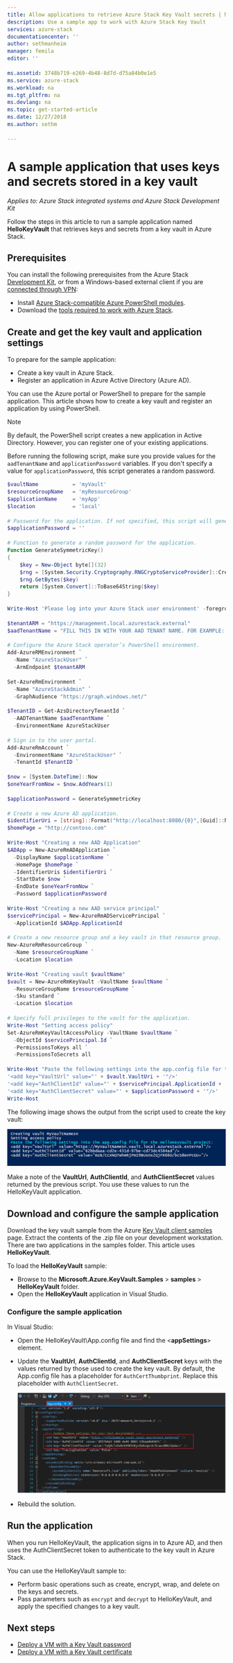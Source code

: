 ```yaml
---
title: Allow applications to retrieve Azure Stack Key Vault secrets | Microsoft Docs
description: Use a sample app to work with Azure Stack Key Vault
services: azure-stack
documentationcenter: ''
author: sethmanheim
manager: femila
editor: ''

ms.assetid: 3748b719-e269-4b48-8d7d-d75a84b0e1e5
ms.service: azure-stack
ms.workload: na
ms.tgt_pltfrm: na
ms.devlang: na
ms.topic: get-started-article
ms.date: 12/27/2018
ms.author: sethm

---
```


# A sample application that uses keys and secrets stored in a key vault

*Applies to: Azure Stack integrated systems and Azure Stack Development Kit*

Follow the steps in this article to run a sample application named **HelloKeyVault** that retrieves keys and secrets from a key vault in Azure Stack.

## Prerequisites

You can install the following prerequisites from the Azure Stack [Development Kit](azure-stack-connect-azure-stack.md#connect-to-azure-stack-with-remote-desktop), or from a Windows-based external client if you are [connected through VPN](azure-stack-connect-azure-stack.md#connect-to-azure-stack-with-vpn):

* Install [Azure Stack-compatible Azure PowerShell modules](azure-stack-powershell-install.md).
* Download the [tools required to work with Azure Stack](azure-stack-powershell-download.md).

## Create and get the key vault and application settings

To prepare for the sample application:

* Create a key vault in Azure Stack.
* Register an application in Azure Active Directory (Azure AD).

You can use the Azure portal or PowerShell to prepare for the sample application. This article shows how to create a key vault and register an application by using PowerShell.

>[!NOTE]
>By default, the PowerShell script creates a new application in Active Directory. However, you can register one of your existing applications.

Before running the following script, make sure you provide values for the `aadTenantName` and `applicationPassword` variables. If you don't specify a value for `applicationPassword`, this script generates a random password.

```powershell
$vaultName           = 'myVault'
$resourceGroupName   = 'myResourceGroup'
$applicationName     = 'myApp'
$location            = 'local'

# Password for the application. If not specified, this script will generate a random password during app creation.
$applicationPassword = ''

# Function to generate a random password for the application.
Function GenerateSymmetricKey()
{
    $key = New-Object byte[](32)
    $rng = [System.Security.Cryptography.RNGCryptoServiceProvider]::Create()
    $rng.GetBytes($key)
    return [System.Convert]::ToBase64String($key)
}

Write-Host 'Please log into your Azure Stack user environment' -foregroundcolor Green

$tenantARM = "https://management.local.azurestack.external"
$aadTenantName = "FILL THIS IN WITH YOUR AAD TENANT NAME. FOR EXAMPLE: myazurestack.onmicrosoft.com"

# Configure the Azure Stack operator’s PowerShell environment.
Add-AzureRMEnvironment `
  -Name "AzureStackUser" `
  -ArmEndpoint $tenantARM

Set-AzureRmEnvironment `
  -Name "AzureStackAdmin" `
  -GraphAudience "https://graph.windows.net/"

$TenantID = Get-AzsDirectoryTenantId `
  -AADTenantName $aadTenantName `
  -EnvironmentName AzureStackUser

# Sign in to the user portal.
Add-AzureRmAccount `
  -EnvironmentName "AzureStackUser" `
  -TenantId $TenantID `

$now = [System.DateTime]::Now
$oneYearFromNow = $now.AddYears(1)

$applicationPassword = GenerateSymmetricKey

# Create a new Azure AD application.
$identifierUri = [string]::Format("http://localhost:8080/{0}",[Guid]::NewGuid().ToString("N"))
$homePage = "http://contoso.com"

Write-Host "Creating a new AAD Application"
$ADApp = New-AzureRmADApplication `
  -DisplayName $applicationName `
  -HomePage $homePage `
  -IdentifierUris $identifierUri `
  -StartDate $now `
  -EndDate $oneYearFromNow `
  -Password $applicationPassword

Write-Host "Creating a new AAD service principal"
$servicePrincipal = New-AzureRmADServicePrincipal `
  -ApplicationId $ADApp.ApplicationId

# Create a new resource group and a key vault in that resource group.
New-AzureRmResourceGroup `
  -Name $resourceGroupName `
  -Location $location

Write-Host "Creating vault $vaultName"
$vault = New-AzureRmKeyVault -VaultName $vaultName `
  -ResourceGroupName $resourceGroupName `
  -Sku standard `
  -Location $location

# Specify full privileges to the vault for the application.
Write-Host "Setting access policy"
Set-AzureRmKeyVaultAccessPolicy -VaultName $vaultName `
  -ObjectId $servicePrincipal.Id `
  -PermissionsToKeys all `
  -PermissionsToSecrets all

Write-Host "Paste the following settings into the app.config file for the HelloKeyVault project:"
'<add key="VaultUrl" value="' + $vault.VaultUri + '"/>'
'<add key="AuthClientId" value="' + $servicePrincipal.ApplicationId + '"/>'
'<add key="AuthClientSecret" value="' + $applicationPassword + '"/>'
Write-Host
```

The following image shows the output from the script used to create the key vault:

![Key vault with access keys](media/azure-stack-key-vault-sample-app/settingsoutput.png)

Make a note of the **VaultUrl**, **AuthClientId**, and **AuthClientSecret** values returned by the previous script. You use these values to run the HelloKeyVault application.

## Download and configure the sample application

Download the key vault sample from the Azure [Key Vault client samples](https://www.microsoft.com/download/details.aspx?id=45343) page. Extract the contents of the .zip file on your development workstation. There are two applications in the samples folder. This article uses **HelloKeyVault**.

To load the **HelloKeyVault** sample:

* Browse to the **Microsoft.Azure.KeyVault.Samples** > **samples** > **HelloKeyVault** folder.
* Open the **HelloKeyVault** application in Visual Studio.

### Configure the sample application

In Visual Studio:

* Open the HelloKeyVault\App.config file and find the &lt;**appSettings**&gt; element.
* Update the **VaultUrl**, **AuthClientId**, and **AuthClientSecret** keys with the values returned by those used to create the key vault. By default, the App.config file has a placeholder for `AuthCertThumbprint`. Replace this placeholder with `AuthClientSecret`.

  ![App settings](media/azure-stack-key-vault-sample-app/appconfig.png)

* Rebuild the solution.

## Run the application

When you run HelloKeyVault, the application signs in to Azure AD, and then uses the AuthClientSecret token to authenticate to the key vault in Azure Stack.

You can use the HelloKeyVault sample to:

* Perform basic operations such as create, encrypt, wrap, and delete on the keys and secrets.
* Pass parameters such as `encrypt` and `decrypt` to HelloKeyVault, and apply the specified changes to a key vault.

## Next steps

- [Deploy a VM with a Key Vault password](azure-stack-key-vault-deploy-vm-with-secret.md)
- [Deploy a VM with a Key Vault certificate](azure-stack-key-vault-push-secret-into-vm.md)
